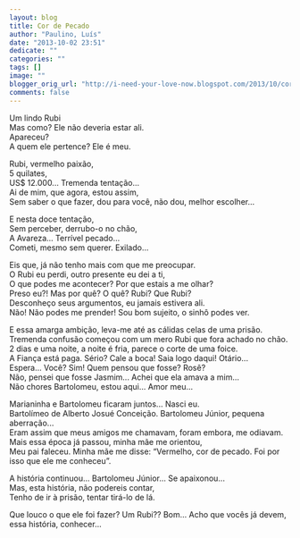 ```yaml
---
layout: blog
title: Cor de Pecado
author: "Paulino, Luís"
date: "2013-10-02 23:51"
dedicate: ""
categories: ""
tags: []
image: ""
blogger_orig_url: "http://i-need-your-love-now.blogspot.com/2013/10/cor-de-pecado.html"
comments: false
---
```


Um lindo Rubi\
Mas como? Ele não deveria estar ali.\
Apareceu?\
A quem ele pertence? Ele é meu.

Rubi, vermelho paixão,\
5 quilates,\
US\$ 12.000... Tremenda tentação...\
Ai de mim, que agora, estou assim,\
Sem saber o que fazer, dou para você, não dou, melhor escolher...

E nesta doce tentação,\
Sem perceber, derrubo-o no chão,\
A Avareza... Terrível pecado...\
Cometi, mesmo sem querer. Exilado...

Eis que, já não tenho mais com que me preocupar.\
O Rubi eu perdi, outro presente eu dei a ti,\
O que podes me acontecer? Por que estais a me olhar?\
Preso eu?! Mas por quê? O quê? Rubi? Que Rubi?\
Desconheço seus argumentos, eu jamais estivera ali.\
Não! Não podes me prender! Sou bom sujeito, o sinhô podes ver.

E essa amarga ambição, leva-me até as cálidas celas de uma prisão.\
Tremenda confusão começou com um mero Rubi que fora achado no chão.\
2 dias e uma noite, a noite é fria, parece o corte de uma foice.\
A Fiança está paga. Sério? Cale a boca! Saia logo daqui! Otário...\
Espera... Você? Sim! Quem pensou que fosse? Rosê?\
Não, pensei que fosse Jasmim... Achei que ela amava a mim...\
Não chores Bartolomeu, estou aqui... Amor meu...

Marianinha e Bartolomeu ficaram juntos... Nasci eu.\
Bartolímeo de Alberto Josué Conceição. Bartolomeu Júnior, pequena aberração...\
Eram assim que meus amigos me chamavam, foram embora, me odiavam.\
Mais essa época já passou, minha mãe me orientou,\
Meu pai faleceu. Minha mãe me disse: “Vermelho, cor de pecado. Foi por isso que ele me conheceu”.

A história continuou... Bartolomeu Júnior... Se apaixonou...\
Mas, esta história, não podereis contar,\
Tenho de ir à prisão, tentar tirá-lo de lá.

Que louco o que ele foi fazer? Um Rubi?? Bom... Acho que vocês já devem, essa história, conhecer...
